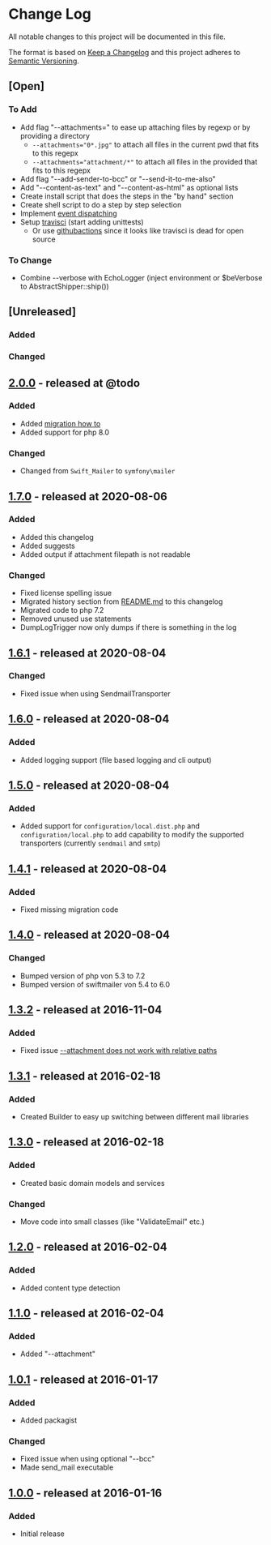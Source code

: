 # Change Log

All notable changes to this project will be documented in this file.

The format is based on [Keep a Changelog](http://keepachangelog.com/)
and this project adheres to [Semantic Versioning](http://semver.org/).

## [Open]

### To Add

* Add flag "--attachments=" to ease up attaching files by regexp or by providing a directory
  * `--attachments="0*.jpg"` to attach all files in the current pwd that fits to this regepx
  * `--attachments="attachment/*"` to attach all files in the provided that fits to this regepx
* Add flag "--add-sender-to-bcc" or "--send-it-to-me-also"
* Add "--content-as-text" and "--content-as-html" as optional lists
* Create install script that does the steps in the "by hand" section
* Create shell script to do a step by step selection
* Implement [event dispatching](https://doeken.org/blog/using-symfony-mailer-without-framework)
* Setup [travisci](https://docs.travis-ci.com/user/languages/php/) (start adding unittests)
  * Or use [githubactions](https://freek.dev/1853-moving-php-and-laravel-tests-from-travis-ci-to-github-actions) since it looks like travisci is dead for open source

### To Change

* Combine --verbose with EchoLogger (inject environment or $beVerbose to AbstractShipper::ship())

## [Unreleased]

### Added

### Changed

## [2.0.0](https://github.com/stevleibelt/php_send_email_via_command_line/tree/2.0.0) - released at @todo

### Added

* Added [migration how to](migration/from_1.7.0_to_2.0.0.md)
* Added support for php 8.0

### Changed

* Changed from `Swift_Mailer` to `symfony\mailer`

## [1.7.0](https://github.com/stevleibelt/php_send_email_via_command_line/tree/1.7.0) - released at 2020-08-06

### Added

* Added this changelog
* Added suggests
* Added output if attachment filepath is not readable

### Changed

* Fixed license spelling issue
* Migrated history section from [README.md](README.md) to this changelog
* Migrated code to php 7.2
* Removed unused use statements
* DumpLogTrigger now only dumps if there is something in the log

## [1.6.1](https://github.com/stevleibelt/php_send_email_via_command_line/tree/1.6.1) - released at 2020-08-04

### Changed

* Fixed issue when using SendmailTransporter

## [1.6.0](https://github.com/stevleibelt/php_send_email_via_command_line/tree/1.6.0) - released at 2020-08-04

### Added

* Added logging support (file based logging and cli output)

## [1.5.0](https://github.com/stevleibelt/php_send_email_via_command_line/tree/1.5.0) - released at 2020-08-04

### Added

* Added support for `configuration/local.dist.php` and `configuration/local.php` to add capability to modify the supported transporters (currently `sendmail` and `smtp`)

## [1.4.1](https://github.com/stevleibelt/php_send_email_via_command_line/tree/1.4.1) - released at 2020-08-04

### Added

* Fixed missing migration code

## [1.4.0](https://github.com/stevleibelt/php_send_email_via_command_line/tree/1.4.0) - released at 2020-08-04

### Changed

* Bumped version of php von 5.3 to 7.2
* Bumped version of swiftmailer von 5.4 to 6.0

## [1.3.2](https://github.com/stevleibelt/php_send_email_via_command_line/tree/1.3.2) - released at 2016-11-04

### Added

* Fixed issue [--attachment does not work with relative paths](https://github.com/stevleibelt/php_send_email_via_command_line/issues/1)

## [1.3.1](https://github.com/stevleibelt/php_send_email_via_command_line/tree/1.3.1) - released at 2016-02-18

### Added

* Created Builder to easy up switching between different mail libraries

## [1.3.0](https://github.com/stevleibelt/php_send_email_via_command_line/tree/1.3.0) - released at 2016-02-18

### Added

* Created basic domain models and services

### Changed

* Move code into small classes (like "ValidateEmail" etc.)

## [1.2.0](https://github.com/stevleibelt/php_send_email_via_command_line/tree/1.2.0) - released at 2016-02-04

### Added

* Added content type detection

## [1.1.0](https://github.com/stevleibelt/php_send_email_via_command_line/tree/1.1.0) - released at 2016-02-04

### Added

* Added "--attachment"

## [1.0.1](https://github.com/stevleibelt/php_send_email_via_command_line/tree/1.0.1) - released at 2016-01-17

### Added

* Added packagist

### Changed

* Fixed issue when using optional "--bcc"
* Made send_mail executable

## [1.0.0](https://github.com/stevleibelt/php_send_email_via_command_line/tree/1.0.0) - released at 2016-01-16

### Added

* Initial release

